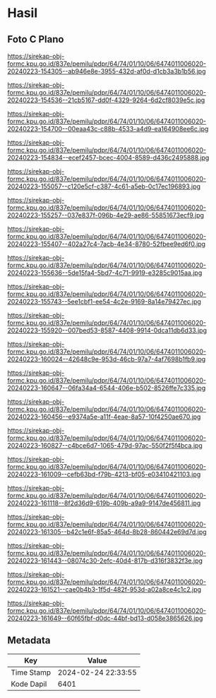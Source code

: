 # Hasil

## Foto C Plano

https://sirekap-obj-formc.kpu.go.id/837e/pemilu/pdpr/64/74/01/10/06/6474011006020-20240223-154305--ab946e8e-3955-432d-af0d-d1cb3a3b1b56.jpg

https://sirekap-obj-formc.kpu.go.id/837e/pemilu/pdpr/64/74/01/10/06/6474011006020-20240223-154536--21cb5167-dd0f-4329-9264-6d2cf8039e5c.jpg

https://sirekap-obj-formc.kpu.go.id/837e/pemilu/pdpr/64/74/01/10/06/6474011006020-20240223-154700--00eaa43c-c88b-4533-a4d9-ea164908ee6c.jpg

https://sirekap-obj-formc.kpu.go.id/837e/pemilu/pdpr/64/74/01/10/06/6474011006020-20240223-154834--ecef2457-bcec-4004-8589-d436c2495888.jpg

https://sirekap-obj-formc.kpu.go.id/837e/pemilu/pdpr/64/74/01/10/06/6474011006020-20240223-155057--c120e5cf-c387-4c61-a5eb-0c17ec196893.jpg

https://sirekap-obj-formc.kpu.go.id/837e/pemilu/pdpr/64/74/01/10/06/6474011006020-20240223-155257--037e837f-096b-4e29-ae86-55851673ecf9.jpg

https://sirekap-obj-formc.kpu.go.id/837e/pemilu/pdpr/64/74/01/10/06/6474011006020-20240223-155407--402a27c4-7acb-4e34-8780-52fbee9ed6f0.jpg

https://sirekap-obj-formc.kpu.go.id/837e/pemilu/pdpr/64/74/01/10/06/6474011006020-20240223-155636--5de15fa4-5bd7-4c71-9919-e3285c9015aa.jpg

https://sirekap-obj-formc.kpu.go.id/837e/pemilu/pdpr/64/74/01/10/06/6474011006020-20240223-155743--5ee1cbf1-ee54-4c2e-9169-8a14e79427ec.jpg

https://sirekap-obj-formc.kpu.go.id/837e/pemilu/pdpr/64/74/01/10/06/6474011006020-20240223-155920--007bed53-8587-4408-9914-0dca11db6d33.jpg

https://sirekap-obj-formc.kpu.go.id/837e/pemilu/pdpr/64/74/01/10/06/6474011006020-20240223-160024--42648c9e-953d-46cb-97a7-4af7698b1fb9.jpg

https://sirekap-obj-formc.kpu.go.id/837e/pemilu/pdpr/64/74/01/10/06/6474011006020-20240223-160647--06fa34a4-6544-406e-b502-8526ffe7c335.jpg

https://sirekap-obj-formc.kpu.go.id/837e/pemilu/pdpr/64/74/01/10/06/6474011006020-20240223-160456--e9374a5e-a11f-4eae-8a57-10f4250ae670.jpg

https://sirekap-obj-formc.kpu.go.id/837e/pemilu/pdpr/64/74/01/10/06/6474011006020-20240223-160827--c4bce6d7-1065-479d-97ac-550f2f5f4bca.jpg

https://sirekap-obj-formc.kpu.go.id/837e/pemilu/pdpr/64/74/01/10/06/6474011006020-20240223-161009--cefb63bd-f79b-4213-bf05-e03410421103.jpg

https://sirekap-obj-formc.kpu.go.id/837e/pemilu/pdpr/64/74/01/10/06/6474011006020-20240223-161118--8f2d36d9-619b-409b-a9a9-9147de456811.jpg

https://sirekap-obj-formc.kpu.go.id/837e/pemilu/pdpr/64/74/01/10/06/6474011006020-20240223-161305--b42c1e6f-85a5-464d-8b28-860442e69d7d.jpg

https://sirekap-obj-formc.kpu.go.id/837e/pemilu/pdpr/64/74/01/10/06/6474011006020-20240223-161443--08074c30-2efc-40d4-817b-d316f3832f3e.jpg

https://sirekap-obj-formc.kpu.go.id/837e/pemilu/pdpr/64/74/01/10/06/6474011006020-20240223-161521--cae0b4b3-1f5d-482f-953d-a02a8ce4c1c2.jpg

https://sirekap-obj-formc.kpu.go.id/837e/pemilu/pdpr/64/74/01/10/06/6474011006020-20240223-161649--60f65fbf-d0dc-44bf-bd13-d058e3865626.jpg


## Metadata

| Key        | Value               |
| ---------- | ------------------- |
| Time Stamp | 2024-02-24 22:33:55 |
| Kode Dapil | 6401                |



